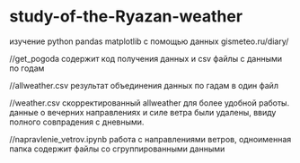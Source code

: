 # study-of-the-Ryazan-weather
 изучение python pandas matplotlib с помощью данных gismeteo.ru/diary/

//get_pogoda 
  содержит код получения данных и csv файлы с данными по годам

//allweather.csv 
  результат объединения данных по гадам в один файл

//weather.csv
  скорректированный allweather для более удобной работы. данные о вечерних направлениях и силе ветра были удалены, ввиду полного совпрадения с дневными.

//napravlenie_vetrov.ipynb
работа с направлениями ветров, одноименная папка содержит файлы со сгруппированными данными

